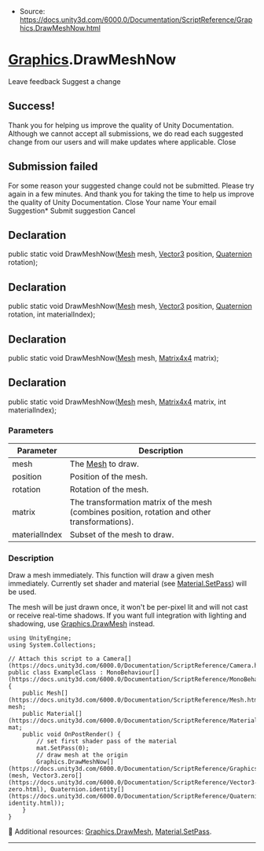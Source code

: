 * Source: https://docs.unity3d.com/6000.0/Documentation/ScriptReference/Graphics.DrawMeshNow.html

#  [Graphics](https://docs.unity3d.com/6000.0/Documentation/ScriptReference/Graphics.html).DrawMeshNow
Leave feedback
Suggest a change
## Success!
Thank you for helping us improve the quality of Unity Documentation. Although we cannot accept all submissions, we do read each suggested change from our users and will make updates where applicable.
Close
## Submission failed
For some reason your suggested change could not be submitted. Please <a>try again</a> in a few minutes. And thank you for taking the time to help us improve the quality of Unity Documentation.
Close
Your name Your email Suggestion* Submit suggestion
Cancel
## Declaration
public static void DrawMeshNow([Mesh](https://docs.unity3d.com/6000.0/Documentation/ScriptReference/Mesh.html) mesh, [Vector3](https://docs.unity3d.com/6000.0/Documentation/ScriptReference/Vector3.html) position, [Quaternion](https://docs.unity3d.com/6000.0/Documentation/ScriptReference/Quaternion.html) rotation); 
## Declaration
public static void DrawMeshNow([Mesh](https://docs.unity3d.com/6000.0/Documentation/ScriptReference/Mesh.html) mesh, [Vector3](https://docs.unity3d.com/6000.0/Documentation/ScriptReference/Vector3.html) position, [Quaternion](https://docs.unity3d.com/6000.0/Documentation/ScriptReference/Quaternion.html) rotation, int materialIndex); 
## Declaration
public static void DrawMeshNow([Mesh](https://docs.unity3d.com/6000.0/Documentation/ScriptReference/Mesh.html) mesh, [Matrix4x4](https://docs.unity3d.com/6000.0/Documentation/ScriptReference/Matrix4x4.html) matrix); 
## Declaration
public static void DrawMeshNow([Mesh](https://docs.unity3d.com/6000.0/Documentation/ScriptReference/Mesh.html) mesh, [Matrix4x4](https://docs.unity3d.com/6000.0/Documentation/ScriptReference/Matrix4x4.html) matrix, int materialIndex); 
### Parameters
Parameter | Description  
---|---  
mesh | The [Mesh](https://docs.unity3d.com/6000.0/Documentation/ScriptReference/Mesh.html) to draw.  
position | Position of the mesh.  
rotation | Rotation of the mesh.  
matrix | The transformation matrix of the mesh (combines position, rotation and other transformations).  
materialIndex | Subset of the mesh to draw.  
### Description
Draw a mesh immediately.
This function will draw a given mesh immediately. Currently set shader and material (see [Material.SetPass](https://docs.unity3d.com/6000.0/Documentation/ScriptReference/Material.SetPass.html)) will be used.  
  
The mesh will be just drawn once, it won't be per-pixel lit and will not cast or receive real-time shadows. If you want full integration with lighting and shadowing, use [Graphics.DrawMesh](https://docs.unity3d.com/6000.0/Documentation/ScriptReference/Graphics.DrawMesh.html) instead.
```
using UnityEngine;
using System.Collections;  
  
// Attach this script to a Camera[](https://docs.unity3d.com/6000.0/Documentation/ScriptReference/Camera.html)
public class ExampleClass : MonoBehaviour[](https://docs.unity3d.com/6000.0/Documentation/ScriptReference/MonoBehaviour.html) {
    public Mesh[](https://docs.unity3d.com/6000.0/Documentation/ScriptReference/Mesh.html) mesh;
    public Material[](https://docs.unity3d.com/6000.0/Documentation/ScriptReference/Material.html) mat;
    public void OnPostRender() {
        // set first shader pass of the material
        mat.SetPass(0);
        // draw mesh at the origin
        Graphics.DrawMeshNow[](https://docs.unity3d.com/6000.0/Documentation/ScriptReference/Graphics.DrawMeshNow.html)(mesh, Vector3.zero[](https://docs.unity3d.com/6000.0/Documentation/ScriptReference/Vector3-zero.html), Quaternion.identity[](https://docs.unity3d.com/6000.0/Documentation/ScriptReference/Quaternion-identity.html));
    }
}
```

Additional resources: [Graphics.DrawMesh](https://docs.unity3d.com/6000.0/Documentation/ScriptReference/Graphics.DrawMesh.html), [Material.SetPass](https://docs.unity3d.com/6000.0/Documentation/ScriptReference/Material.SetPass.html).
* * *
